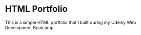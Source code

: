 # HTML Portfolio

This is a simple HTML portfolio that I built during my Udemy Web Development Bootcamp.
